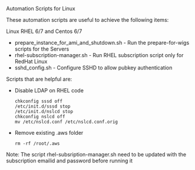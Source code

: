 Automation Scripts for Linux

These automation scripts are useful to achieve the following items:

Linux RHEL 6/7 and Centos 6/7
* prepare_instance_for_ami_and_shutdown.sh - Run the prepare-for-wigs scripts for the Servers
* rhel-subscription-manager.sh - Run RHEL subscription script only for RedHat Linux
* sshd_config.sh - Configure SSHD to allow pubkey authentication

Scripts that are helpful are:
* Disable LDAP on RHEL code 
    ```mv /etc/sssd/sssd.conf /etc/sssd/sssd.conf.orig
    chkconfig sssd off
    /etc/init.d/sssd stop
    /etc/init.d/nslcd stop 
    chkconfig nslcd off
    mv /etc/nslcd.conf /etc/nslcd.conf.orig 
    ```

* Remove existing .aws folder
    ```
    rm -rf /root/.aws
    ```
    
 Note: The script rhel-subsription-manager.sh need to be updated with the subscription emailid and password before running it
